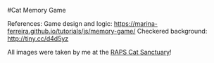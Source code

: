 #Cat Memory Game





References:
Game design and logic: https://marina-ferreira.github.io/tutorials/js/memory-game/ 
Checkered background: http://tiny.cc/d4d5yz 

All images were taken by me at the [RAPS Cat Sanctuary](https://www.rapsbc.com/cat-sanctuary/)!
